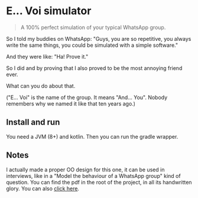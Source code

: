 # E... Voi simulator
> A 100% perfect simulation of your typical WhatsApp group.

So I told my buddies on WhatsApp: "Guys, you are so repetitive, you always write the same things, you could be
simulated with a simple software."

And they were like: "Ha! Prove it."

So I did and by proving that I also proved to be the most annoying friend ever.

What can you do about that.

("E... Voi" is the name of the group. It means "And... You". Nobody remembers why we named it like that
ten years ago.)


## Install and run

You need a JVM (8+) and kotlin. Then you can run the gradle wrapper.


## Notes

I actually made a proper OO design for this one, it can be used in interviews, like in a "Model the behaviour
of a WhatsApp group" kind of question. You can find the pdf in the root of the project, in all its handwritten glory. 
You can also [click here](https://github.com/spaoletti/iVoi/blob/master/iVoi-design.pdf).

